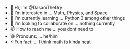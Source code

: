 - 👋 Hi, I’m @DasaniTheDry
- 👀 I’m interested in ... Math, Physics, and Space
- 🌱 I’m currently learning ... Python 3 among other things
- 💞️ I’m looking to collaborate on ... nothing currently
- 📫 How to reach me ... you dont need to
- 😄 Pronouns: ... he/him
- ⚡ Fun fact: ... I think math is kinda neat

<!---
DasaniTheDry/DasaniTheDry is a ✨ special ✨ repository because its `README.md` (this file) appears on your GitHub profile.
You can click the Preview link to take a look at your changes.
--->
